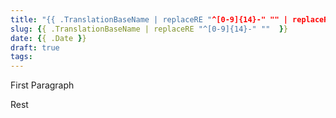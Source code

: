 ```yaml
---
title: "{{ .TranslationBaseName | replaceRE "^[0-9]{14}-" "" | replaceRE "-" " " | title }}"
slug: {{ .TranslationBaseName | replaceRE "^[0-9]{14}-" ""  }}
date: {{ .Date }}
draft: true
tags:
---
```


First Paragraph

<!--more-->

Rest